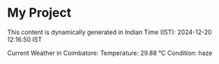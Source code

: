 # My Project

This content is dynamically generated in Indian Time (IST): 2024-12-20 12:16:50 IST


Current Weather in Coimbatore:
Temperature: 29.88 °C
Condition: haze
